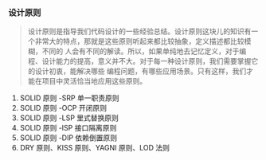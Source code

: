 ### 设计原则
> 设计原则是指导我们代码设计的一些经验总结。设计原则这块儿的知识有一个非常大的特点，那就是这些原则听起来都比较抽象，定义描述都比较模糊，不同的
> 人会有不同的解读。所以，如果单纯地去记忆定义，对于编程、设计能力的提高，意义并不大。对于每一种设计原则，我们需要掌握它的设计初衷，能解决哪些
> 编程问题，有哪些应用场景。只有这样，我们才能在项目中灵活恰当地应用这些原则。

1. SOLID 原则 -SRP 单一职责原则
2. SOLID 原则 -OCP 开闭原则
3. SOLID 原则 -LSP 里式替换原则
4. SOLID 原则 -ISP 接口隔离原则
5. SOLID 原则 -DIP 依赖倒置原则
6. DRY 原则、KISS 原则、YAGNI 原则、LOD 法则
